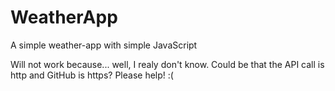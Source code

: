 # WeatherApp
A simple weather-app with simple JavaScript

Will not work because... well, I realy don't know. Could be that the API call is http and GitHub is https? Please help! :(
